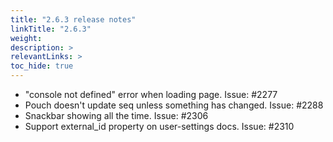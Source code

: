 ```yaml
---
title: "2.6.3 release notes"
linkTitle: "2.6.3"
weight: 
description: >
relevantLinks: >
toc_hide: true
---
```


- "console not defined" error when loading page. Issue: #2277
- Pouch doesn't update seq unless something has changed. Issue: #2288
- Snackbar showing all the time. Issue: #2306
- Support external_id property on user-settings docs. Issue: #2310
